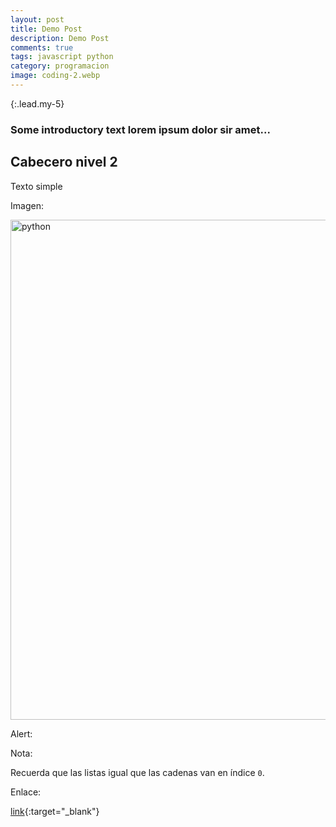 ```yaml
---
layout: post
title: Demo Post
description: Demo Post
comments: true
tags: javascript python
category: programacion
image: coding-2.webp
---
```


{:.lead.my-5}
### Some introductory text lorem ipsum  dolor sir amet...

## Cabecero nivel 2

Texto simple 

Imagen:

<img src="{{ site.baseurl }}/assets/images/blog/python-term.png" width="800" class="img-fluid text-center m-xl-auto" alt="python">

Alert:

<div class="alert alert-info" role="alert">
<p><i class="fas fa-sticky-note"></i> Nota:</p>
 <p>Recuerda que las listas igual que las cadenas van en índice <code>0</code>.</p>
</div>

Enlace:

[link](url){:target="_blank"}